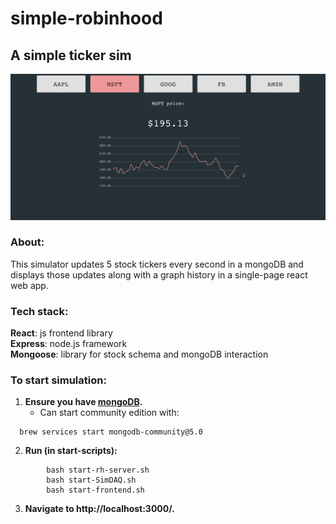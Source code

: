 # simple-robinhood
## A simple ticker sim
![TEXT](media/simple-rh.gif)

### About:
This simulator updates 5 stock tickers every second in a mongoDB and displays those updates along with a graph history in a single-page react web app. 

### Tech stack:
**React**: js frontend library   
**Express**: node.js framework  
**Mongoose**: library for stock schema and mongoDB interaction  


### To start simulation:
1. **Ensure you have [mongoDB](https://docs.mongodb.com/manual/administration/install-community/).**
    - Can start community edition with:
```
  brew services start mongodb-community@5.0
```
2. **Run (in start-scripts):**
```
        bash start-rh-server.sh
        bash start-SimDAQ.sh
        bash start-frontend.sh
```
3. **Navigate to http://localhost:3000/.** 

